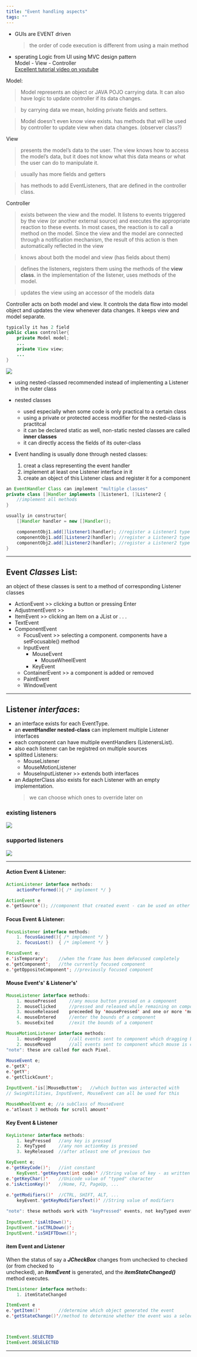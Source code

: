 ```yaml
---
title: "Event handling aspects"
tags: ""
---
```

-   GUIs are EVENT driven
    > the order of code execution is different from using a main method  

-   sperating Logic from UI using MVC design pattern  
    Model - View - Controller  
    [Excellent tutorial video on youtube](https://www.youtube.com/watch?v=dTVVa2gfht8)

Model:

> Model represents an object or JAVA POJO carrying data. It can also have logic to update controller if its data changes. 

> by carrying data we mean, holding private fields and setters.

> Model doesn't even know view exists. has methods that will be used by controller to update view when data changes. (observer class?)

View

> presents the model’s data to the user. The view knows how to access the model’s data, but it does not know what this data means or what the user can do to manipulate it.  

> usually has more fields and getters

> has methods to add EventListeners, that are defined in the controller class.

Controller

> exists between the view and the model. It listens to events triggered by the view (or another external source) and executes the appropriate reaction to these events. In most cases, the reaction is to call a method on the model. Since the view and the model are connected through a notification mechanism, the result of this action is then automatically reflected in the view  

> knows about both the model and view (has fields about them)

> defines the listeners, registers them using the methods of the **view class**. in the implementation of the listener, uses methods of the model.

> updates the view using an accessor of the models data

Controller acts on both model and view. It controls the data flow into model object and updates the view whenever data changes. It keeps view and model separate.

```java
typically it has 2 field
public class controller{
	private Model model;
    ...
    private View view;
	...
}
```

![](mvc-design-pattern.png)

-   using nested-classed recommended instead of implementing a Listener in the outer class


-   nested classes  
    -   used especially when some code is only practical to a certain class
    -   using a private or protected access modifier for the nested-class is practitcal
    -   it can be declared static as well, non-static nested classes are called **inner classes**  
    -   it can directly access the fields of its outer-class

-   Event handling is usually done through nested classes:  
    1.  creat a class representing the event handler
    2.  implement at least one Listener interface in it
    3.  create an object of this Listener class and register it for a component

```java
an EventHandler Class can implement "multiple classes"
private class []Handler implements []Listener1, []Listener2 {
	//implement all methods	
}

usually in constructor{
	[]Handler handler = new []Handler();

	componentObj1.add[]listener1(handler); //register a Listener1 type event handler
	componentObj1.add[]Listener2(handler); //register a Listener2 type event handler
	componentObj2.add[]Listener2(handler); //register a Listener2 type event handler
}
```

* * *

## Event **_Classes_** List:

an object of these classes is sent to a method of corresponding Listener classes

-   ActionEvent >> clicking a button or pressing Enter
-   AdjustmentEvent >>
-   ItemEvent >> clicking an Item on a JList or . . .
-   TextEvent
-   ComponentEvent
    -   FocusEvent  >> selecting a component. components have a setFocusable() method  
    -   InputEvent  
        -   MouseEvent  
            -   MouseWheelEvent 
        -   KeyEvent
    -   ContainerEvent >> a component is added or removed
    -   PaintEvent
    -   WindowEvent

* * *

## Listener **_interfaces_**:

-   an interface exists for each EventType.  
-   an **eventHandler nested-class** can implement multiple Listener interfaces  
-   each component can have multiple eventHandlers (ListenersList).
-   also each listener can be registred on multiple sources
-   splitted Listeners:
    -   MouseListener
    -   MouseMotionListener
    -   MouseInputListener >> extends both interfaces	
-   an AdapterClass also exists for each Listener with an empty implementation.
    > we can choose which ones to override later on

### existing listeners

![](event-listeners.JPG)

### supported listeners

![](available-listeneres-jpg.JPG)

* * *

#### Action Event & Listener:

```java
ActionListener interface methods:
	actionPerformed(){ /* implement */ }

ActionEvent e
e.'getSource'(); //component that created event - can be used on other event types as well 
```

#### Focus Event & Listener:

```java
FocusListener interface methods:
	1. focusGained(){ /* implement */ }
	2. focusLost()  { /* implement */ }

FocusEvent e;
e.'isTemporary'; 	//when the frame has been deFocused completely
e.'getComponent';	//the currently focused component
e.'getOppositeComponent'; //previously focused component
```

#### Mouse Event's' & Listener's'

```java
MouseListener interface methods:
    1. mousePressed		//any mouse button pressed on a component
    2. mouseClicked		//pressed and released while remaining on component
    3. mouseReleased	preceeded by 'mousePressed' and one or more 'mouseDragged' events
    4. mouseEntered		//enter the bounds of a component
	5. mouseExited		//exit the bounds of a component

MouseMotionListener interface methods:
    1. mouseDragged		//all events sent to component which dragging began on
    2. mouseMoved		//all events sent to component which mouse is currently on
"note": these are called for each Pixel.
        
MouseEvent e;
e.'getX';
e.'getY';
e.'getClickCount';

InputEvent.'is[]MouseButtom'; 	//which button was interacted with 
// SwingUtilities, InputEvent, MouseEvent can all be used for this

MouseWheelEvent e; //a subClass of MouseEvent
e.'atleast 3 methods for scroll amount'
```

#### Key Event & Listener

```java
KeyListener interface methods:
	1. keyPressed	//any key is pressed
    2. KeyTyped		//any non actionKey is pressed
    3. keyReleased	//after atleast one of previous two

KeyEvent e;
e.'getKeyCode()';	//int constant
	KeyEvent.'getKeytext(int code)' //String value of key - as written on keyboard
e.'getKeyChar()'	//Unicode value of "typed" character
e.'isActionKey()'	//Home, F2, PageUp, ...
        
e.'getModifiers()'	//CTRL, SHIFT, ALT, ...
	keyEvent.'getKeyModifiersText()' //String value of modifiers

"note": these methods work with "keyPressed" events, not keyTyped events
        
InputEvent.'isAltDown()';
InputEvent.'isCTRLDown()';
InputEvent.'isSHIFTDown()';
```

#### item Event and Listener

When the status of say a **_JCheckBox_** changes from unchecked to checked (or from checked to  
unchecked), an **_ItemEvent_** is generated, and the **_itemStateChanged()_** method executes.

```java
ItemListener interface methods:
	1. itemStateChanged

ItemEvent e
e.'getItem()'		//determine which object generated the event
e.'getStateChange()'//method to determine whether the event was a selection or a deselection.



ItemEvent.SELECTED 
ItemEvent.DESELECTED

```

* * *
